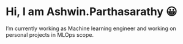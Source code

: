 # Hi, I am Ashwin.Parthasarathy 😀
  I’m currently working as Machine learning engineer and working on personal projects in MLOps scope.
